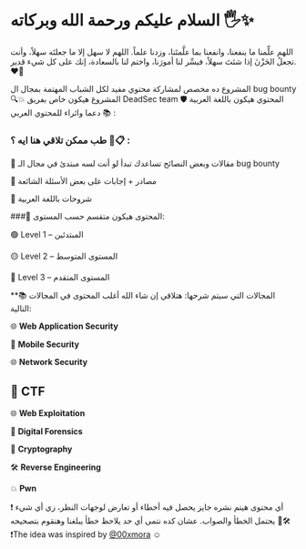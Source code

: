 # السلام عليكم ورحمة الله وبركاته 🖐✨


اللهم علِّمنا ما ينفعنا، وانفعنا بما علَّمتَنا، وزدنا علماً. اللهم لا سهل إلا ما جعلتَه سهلاً، وأنت تجعلُ الحَزْنَ إذا شئتَ سهلاً، فيسِّر لنا أمورَنا، واختم لنا بالسعادة، إنك على كل شيء قدير. ❤️🙏


المشروع ده مخصص لمشاركة محتوي مفيد لكل الشباب المهتمة بمجال ال bug bounty 🔍💥
المشروع هيكون خاص بفريق DeadSec team  🛡️
المحتوي هيكون باللغة العربية دعما وائراء للمحتوي العربي 📚 :


### طب ممكن تلاقي هنا ايه ؟ 🤔📋 : 


📝 مقالات وبعض النصائح تساعدك تبدأ لو أنت لسه مبتدئ في مجال الـ bug bounty

🔗 مصادر + إجابات على بعض الأسئلة الشائعة

🎥 شروحات باللغة العربية


###📂 المحتوى هيكون متقسم حسب المستوى:

🟢 Level 1 – المبتدئين

🟡 Level 2 – المستوى المتوسط

🔴 Level 3 – المستوى المتقدم

**📚 المجالات التي سيتم شرحها:
هتلاقي إن شاء الله أغلب المحتوى في المجالات التالية:

🌐 **Web Application Security**

📱 **Mobile Security**

🌐 **Network Security**

## 🎯 CTF

🌐 **Web Exploitation**

📱 **Digital Forensics**

🔐 **Cryptography**

🛠️ **Reverse Engineering**

💥 **Pwn**

❗ أي محتوى هيتم نشره جايز يحصل فيه أخطاء أو تعارض لوجهات النظر، زي أي شيء يحتمل الخطأ والصواب.
عشان كده نتمى أي حد يلاحظ خطأ يبلغنا وهنقوم بتصحيحه 🙏🛠️
❗The idea was inspired by [@00xmora](https://www.linkedin.com/in/00xmora) ☺








